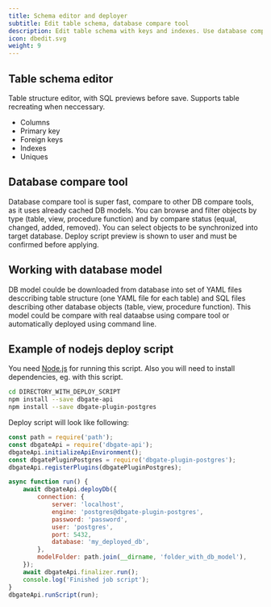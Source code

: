 ```yaml
---
title: Schema editor and deployer
subtitle: Edit table schema, database compare tool
description: Edit table schema with keys and indexes. Use database compare tool, deploy your DB models.
icon: dbedit.svg
weight: 9
---
```


## Table schema editor
Table structure editor, with SQL previews before save. Supports table recreating when neccessary.
  * Columns
  * Primary key
  * Foreign keys
  * Indexes
  * Uniques

## Database compare tool
Database compare tool is super fast, compare to other DB compare tools, as it uses already cached DB models. You can browse and filter objects by type (table, view, procedure function) and by compare status (equal, changed, added, removed). You can select objects to be synchronized into target database. Deploy script preview is shown to user and must be confirmed before applying.

## Working with database model
DB model coulde be downloaded from database into set of YAML files desccribing table structure (one YAML file for each table) and SQL files describing other database objects (table, view, procedure function). This model could be compare with real dataabse using compare tool or automatically deployed using command line.

## Example of nodejs deploy script
You need [Node.js](https://nodejs.org/) for running this script. Also you will need to install dependencies, eg. with this script.
```sh
cd DIRECTORY_WITH_DEPLOY_SCRIPT
npm install --save dbgate-api
npm install --save dbgate-plugin-postgres
```

Deploy script will look like following:
```js
const path = require('path');
const dbgateApi = require('dbgate-api');
dbgateApi.initializeApiEnvironment();
const dbgatePluginPostgres = require('dbgate-plugin-postgres');
dbgateApi.registerPlugins(dbgatePluginPostgres);

async function run() {
	await dbgateApi.deployDb({
		connection: {
			server: 'localhost',
			engine: 'postgres@dbgate-plugin-postgres',
			password: 'password',
			user: 'postgres',
			port: 5432,
			database: 'my_deployed_db',
		},
		modelFolder: path.join(__dirname, 'folder_with_db_model'),
	});
	await dbgateApi.finalizer.run();
	console.log('Finished job script');
}
dbgateApi.runScript(run);
```
